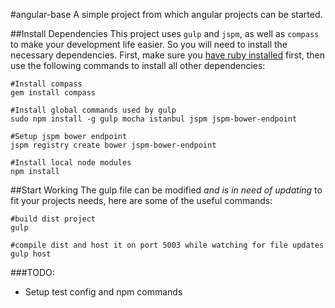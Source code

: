 #angular-base
A simple project from which angular projects can be started.

##Install Dependencies
This project uses `gulp` and `jspm`, as well as `compass` to make your development life easier. So you will need to install the necessary dependencies. First, make sure you [have ruby installed](https://www.ruby-lang.org/en/documentation/installation/)  first, then use the following commands to install all other dependencies:
```shell
#Install compass
gem install compass

#Install global commands used by gulp
sudo npm install -g gulp mocha istanbul jspm jspm-bower-endpoint

#Setup jspm bower endpoint
jspm registry create bower jspm-bower-endpoint

#Install local node modules
npm install
```


##Start Working
The gulp file can be modified *and is in need of updating* to fit your projects needs, here are some of the useful commands:
```shell
#build dist project
gulp

#compile dist and host it on port 5003 while watching for file updates
gulp host
```

###TODO:
- Setup test config and npm commands
